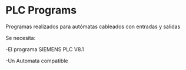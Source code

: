 # PLC Programs
Programas realizados para autómatas cableados con entradas y salidas


Se necesita:

-El programa SIEMENS PLC V8.1 

-Un Automata compatible
